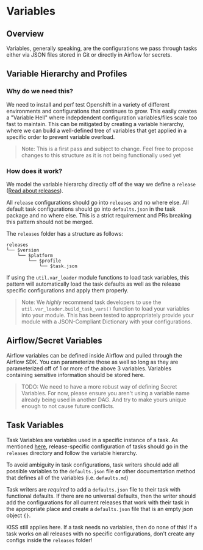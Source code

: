 # Variables 

## Overview

Variables, generally speaking, are the configurations we pass through tasks either via JSON files stored in Git or directly in Airflow for secrets.

## Variable Hierarchy and Profiles

### Why do we need this?
We need to install and perf test Openshift in a variety of different environments and configurations that continues to grow. This easily creates a
"Variable Hell" where indepdendent configuration variables/files scale too fast to maintain. This can be mitigated by creating a variable hierarchy, where we can build a well-defined tree of variables that get applied in a specific order to prevent variable overload. 


> Note: This is a first pass and subject to change. Feel free to propose changes to this structure as it is not being functionally used yet


### How does it work? 
We model the variable hierarchy directly off of the way we define a `release` ([Read about releases](./manifest_and_release.md)).

All `release` configurations should go into `releases` and no where else. All default task configurations should go into `defaults.json` in the task package and no where else. This is a strict requirement and PRs breaking this pattern should not be merged. 

The `releases` folder has a structure as follows:

```
releases
└── $version
    └── $platform
        └── $profile
            └── $task.json
```

If using the `util.var_loader` module functions to load task variables, this pattern will automatically load the task defaults as well as the release specific configurations and apply them properly. 

> Note: We *highly* recommend task developers to use the `util.var_loader.build_task_vars()` function to load your variables into your module. This has been tested to appropriately provide your module with a JSON-Compliant Dictionary with your configurations. 

## Airflow/Secret Variables

Airflow variables can be defined inside Airflow and pulled through the Airflow SDK. You can parameterize those as well so long as they are parameterized off of 1 or more of the above 3 variables. Variables containing sensitive information should be stored here. 

> TODO: We need to have a more robust way of defining Secret Variables. For now, please ensure you aren't using a variable name already being used in another DAG. And try to make yours unique enough to not cause future conflicts. 

## Task Variables

Task Variables are variables used in a specific instance of a task. As mentioned [here](#how-does-it-work), release-specific configuration of tasks should go in the `releases` directory and follow the variable hierarchy. 

To avoid ambiguity in task configurations, task writers should add all possible variables to the `defaults.json` file **or** other documentation method that defines all of the variables (i.e. `defaults.md`)

Task writers are *required* to add a `defaults.json` file to their task with functional defaults. If there are no universal defaults, then the writer should add the configurations for all current releases that work with their task in the appropriate place and create a `defaults.json` file that is an empty json object `{}`. 

KISS still applies here. If a task needs no variables, then do none of this! If a task works on all releases with no specific configurations, don't create any configs inside the `releases` folder!